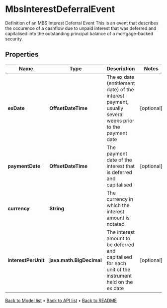 

# MbsInterestDeferralEvent

Definition of an MBS Interest Deferral Event  This is an event that describes the occurence of a cashflow due to unpaid interest that was deferred and  capitalised into the outstanding principal balance of a mortgage-backed security.

## Properties

| Name | Type | Description | Notes |
|------------ | ------------- | ------------- | -------------|
|**exDate** | **OffsetDateTime** | The ex date (entitlement date) of the interest payment, usually several weeks prior to the payment date |  [optional] |
|**paymentDate** | **OffsetDateTime** | The payment date of the interest that is deferred and capitalised |  [optional] |
|**currency** | **String** | The currency in which the interest amount is notated |  |
|**interestPerUnit** | **java.math.BigDecimal** | The interest amount to be deferred and capitalised for each unit of the instrument held on the ex date |  [optional] |



[Back to Model list](../README.md#documentation-for-models) &#8226; [Back to API list](../README.md#documentation-for-api-endpoints) &#8226; [Back to README](../README.md)


